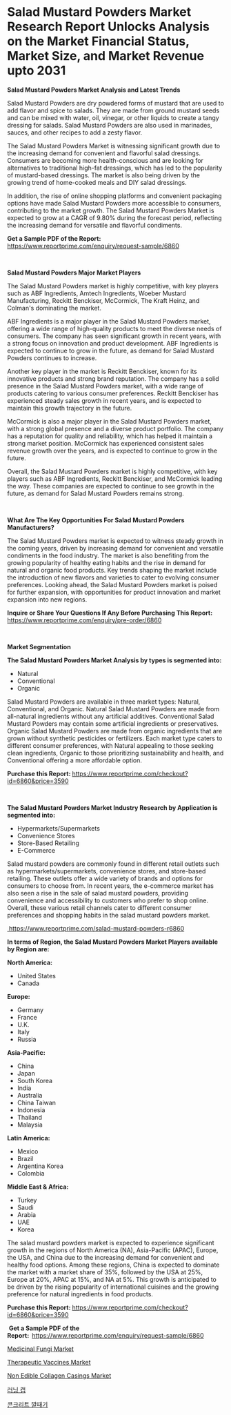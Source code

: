 <p><h1>Salad Mustard Powders Market Research Report Unlocks Analysis on the Market Financial Status, Market Size, and Market Revenue upto 2031</h1></p><p><strong>Salad Mustard Powders Market Analysis and Latest Trends</strong></p>
<p><p>Salad Mustard Powders are dry powdered forms of mustard that are used to add flavor and spice to salads. They are made from ground mustard seeds and can be mixed with water, oil, vinegar, or other liquids to create a tangy dressing for salads. Salad Mustard Powders are also used in marinades, sauces, and other recipes to add a zesty flavor.</p><p>The Salad Mustard Powders Market is witnessing significant growth due to the increasing demand for convenient and flavorful salad dressings. Consumers are becoming more health-conscious and are looking for alternatives to traditional high-fat dressings, which has led to the popularity of mustard-based dressings. The market is also being driven by the growing trend of home-cooked meals and DIY salad dressings.</p><p>In addition, the rise of online shopping platforms and convenient packaging options have made Salad Mustard Powders more accessible to consumers, contributing to the market growth. The Salad Mustard Powders Market is expected to grow at a CAGR of 9.80% during the forecast period, reflecting the increasing demand for versatile and flavorful condiments.</p></p>
<p><strong>Get a Sample PDF of the Report:&nbsp;</strong> <a href="https://www.reportprime.com/enquiry/request-sample/6860">https://www.reportprime.com/enquiry/request-sample/6860</a></p>
<p>&nbsp;</p>
<p><strong>Salad Mustard Powders Major Market Players</strong></p>
<p><p>The Salad Mustard Powders market is highly competitive, with key players such as ABF Ingredients, Amtech Ingredients, Woeber Mustard Manufacturing, Reckitt Benckiser, McCormick, The Kraft Heinz, and Colman's dominating the market. </p><p>ABF Ingredients is a major player in the Salad Mustard Powders market, offering a wide range of high-quality products to meet the diverse needs of consumers. The company has seen significant growth in recent years, with a strong focus on innovation and product development. ABF Ingredients is expected to continue to grow in the future, as demand for Salad Mustard Powders continues to increase.</p><p>Another key player in the market is Reckitt Benckiser, known for its innovative products and strong brand reputation. The company has a solid presence in the Salad Mustard Powders market, with a wide range of products catering to various consumer preferences. Reckitt Benckiser has experienced steady sales growth in recent years, and is expected to maintain this growth trajectory in the future.</p><p>McCormick is also a major player in the Salad Mustard Powders market, with a strong global presence and a diverse product portfolio. The company has a reputation for quality and reliability, which has helped it maintain a strong market position. McCormick has experienced consistent sales revenue growth over the years, and is expected to continue to grow in the future.</p><p>Overall, the Salad Mustard Powders market is highly competitive, with key players such as ABF Ingredients, Reckitt Benckiser, and McCormick leading the way. These companies are expected to continue to see growth in the future, as demand for Salad Mustard Powders remains strong.</p></p>
<p>&nbsp;</p>
<p><strong>What Are The Key Opportunities For Salad Mustard Powders Manufacturers?</strong></p>
<p><p>The Salad Mustard Powders market is expected to witness steady growth in the coming years, driven by increasing demand for convenient and versatile condiments in the food industry. The market is also benefiting from the growing popularity of healthy eating habits and the rise in demand for natural and organic food products. Key trends shaping the market include the introduction of new flavors and varieties to cater to evolving consumer preferences. Looking ahead, the Salad Mustard Powders market is poised for further expansion, with opportunities for product innovation and market expansion into new regions.</p></p>
<p><strong>Inquire or Share Your Questions If Any Before Purchasing This Report:</strong> <a href="https://www.reportprime.com/enquiry/pre-order/6860">https://www.reportprime.com/enquiry/pre-order/6860</a></p>
<p>&nbsp;</p>
<p><strong>Market Segmentation</strong></p>
<p><strong>The Salad Mustard Powders Market Analysis by types is segmented into:</strong></p>
<p><ul><li>Natural</li><li>Conventional</li><li>Organic</li></ul></p>
<p><p>Salad Mustard Powders are available in three market types: Natural, Conventional, and Organic. Natural Salad Mustard Powders are made from all-natural ingredients without any artificial additives. Conventional Salad Mustard Powders may contain some artificial ingredients or preservatives. Organic Salad Mustard Powders are made from organic ingredients that are grown without synthetic pesticides or fertilizers. Each market type caters to different consumer preferences, with Natural appealing to those seeking clean ingredients, Organic to those prioritizing sustainability and health, and Conventional offering a more affordable option.</p></p>
<p><strong>Purchase this Report:&nbsp;</strong><a href="https://www.reportprime.com/checkout?id=6860&price=3590">https://www.reportprime.com/checkout?id=6860&price=3590</a></p>
<p>&nbsp;</p>
<p><strong>The Salad Mustard Powders Market Industry Research by Application is segmented into:</strong></p>
<p><ul><li>Hypermarkets/Supermarkets</li><li>Convenience Stores</li><li>Store-Based Retailing</li><li>E-Commerce</li></ul></p>
<p><p>Salad mustard powders are commonly found in different retail outlets such as hypermarkets/supermarkets, convenience stores, and store-based retailing. These outlets offer a wide variety of brands and options for consumers to choose from. In recent years, the e-commerce market has also seen a rise in the sale of salad mustard powders, providing convenience and accessibility to customers who prefer to shop online. Overall, these various retail channels cater to different consumer preferences and shopping habits in the salad mustard powders market.</p></p>
<p><a href="https://www.reportprime.com/salad-mustard-powders-r6860">&nbsp;https://www.reportprime.com/salad-mustard-powders-r6860</a></p>
<p><strong>In terms of Region, the Salad Mustard Powders Market Players available by Region are:</strong></p>
<p>
    <p> <strong> North America: </strong>
        <ul>
            <li>United States</li>
            <li>Canada</li>
        </ul>
        </p> 
    <p> <strong> Europe: </strong>
        <ul>
            <li>Germany</li>
            <li>France</li>
            <li>U.K.</li>
            <li>Italy</li>
            <li>Russia</li>
        </ul>
        </p> 
    <p> <strong> Asia-Pacific: </strong>
        <ul>
            <li>China</li>
            <li>Japan</li>
            <li>South Korea</li>
            <li>India</li>
            <li>Australia</li>
            <li>China Taiwan</li>
            <li>Indonesia</li>
            <li>Thailand</li>
            <li>Malaysia</li>
        </ul>
        </p> 
    <p> <strong> Latin America: </strong>
        <ul>
            <li>Mexico</li>
            <li>Brazil</li>
            <li>Argentina Korea</li>
            <li>Colombia</li>
        </ul>
        </p> 
    <p> <strong> Middle East & Africa: </strong>
        <ul>
            <li>Turkey</li>
            <li>Saudi</li>
            <li>Arabia</li>
            <li>UAE</li>
            <li>Korea</li>
        </ul>
    </p>
    </p>
<p><p>The salad mustard powders market is expected to experience significant growth in the regions of North America (NA), Asia-Pacific (APAC), Europe, the USA, and China due to the increasing demand for convenient and healthy food options. Among these regions, China is expected to dominate the market with a market share of 35%, followed by the USA at 25%, Europe at 20%, APAC at 15%, and NA at 5%. This growth is anticipated to be driven by the rising popularity of international cuisines and the growing preference for natural ingredients in food products.</p></p>
<p><strong>Purchase this Report: </strong><a href="https://www.reportprime.com/checkout?id=6860&price=3590">https://www.reportprime.com/checkout?id=6860&price=3590</a></p>
<p>&nbsp;<strong>Get a Sample PDF of the Report:&nbsp;&nbsp;</strong><a href="https://www.reportprime.com/enquiry/request-sample/6860">https://www.reportprime.com/enquiry/request-sample/6860</a></p>
<p><strong></strong></p>
<p><p><a href="https://www.linkedin.com/pulse/medicinal-fungi-market-size-trends-complete-industry-overview-i4eqf?trackingId=6OV5%2FsdzW764Hb7sZJNc9g%3D%3D">Medicinal Fungi Market</a></p><p><a href="https://www.linkedin.com/pulse/therapeutic-vaccines-market-size-outlook-forecast-2024-htdpf?trackingId=fxrYNZ%2BplcrXt7gUNN5eBw%3D%3D">Therapeutic Vaccines Market</a></p><p><a href="https://github.com/HenrietteMills1/Market-Research-Report-List-1/blob/main/non-edible-collagen-casings-market.md">Non Edible Collagen Casings Market</a></p><p><a href="https://medium.com/@cheddar67856/%EB%9F%B0%EB%8B%9D-%EC%BA%A1-%EC%8B%9C%EC%9E%A5-%EA%B7%9C%EB%AA%A8-%EB%B0%8F-%EC%8B%9C%EC%9E%A5-%EB%8F%99%ED%96%A5-%EC%99%84%EB%B2%BD%ED%95%9C-%EC%97%85%EA%B3%84-%EA%B0%9C%EC%9A%94-2024%EB%85%84%EB%B6%80%ED%84%B0-2031%EB%85%84%EA%B9%8C%EC%A7%80-193c50605891">러닝 캡</a></p><p><a href="https://medium.com/@sherlock567567/%EC%BD%98%ED%81%AC%EB%A6%AC%ED%8A%B8-%ED%8D%BC%EB%84%90-%EC%8B%9C%EC%9E%A5-%EA%B2%BD%EC%9F%81-%EB%B6%84%EC%84%9D-%EC%8B%9C%EC%9E%A5-%EB%8F%99%ED%96%A5-%EB%B0%8F-2031%EB%85%84%EA%B9%8C%EC%A7%80%EC%9D%98-%EC%98%88%EC%B8%A1-41f008c1d719">콘크리트 깔때기</a></p></p>